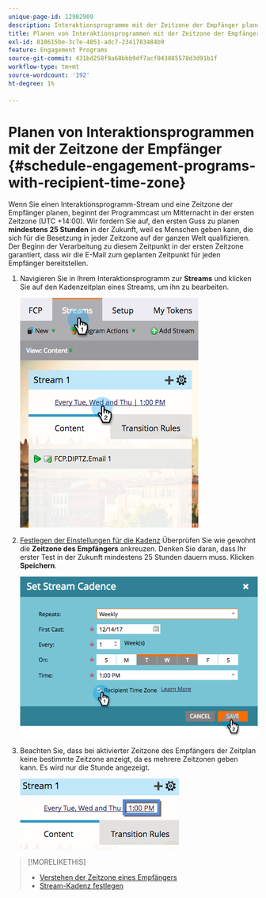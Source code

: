 ```yaml
---
unique-page-id: 12982909
description: Interaktionsprogramme mit der Zeitzone der Empfänger planen - Marketo-Dokumente - Produktdokumentation
title: Planen von Interaktionsprogrammen mit der Zeitzone der Empfänger
exl-id: 818615be-3c7e-4051-adc7-2341783484b9
feature: Engagement Programs
source-git-commit: 431bd258f9a68bbb9df7acf043085578d3d91b1f
workflow-type: tm+mt
source-wordcount: '192'
ht-degree: 1%

---
```


# Planen von Interaktionsprogrammen mit der Zeitzone der Empfänger {#schedule-engagement-programs-with-recipient-time-zone}

Wenn Sie einen Interaktionsprogramm-Stream und eine Zeitzone der Empfänger planen, beginnt der Programmcast um Mitternacht in der ersten Zeitzone (UTC +14:00). Wir fordern Sie auf, den ersten Guss zu planen **mindestens 25 Stunden** in der Zukunft, weil es Menschen geben kann, die sich für die Besetzung in jeder Zeitzone auf der ganzen Welt qualifizieren. Der Beginn der Verarbeitung zu diesem Zeitpunkt in der ersten Zeitzone garantiert, dass wir die E-Mail zum geplanten Zeitpunkt für jeden Empfänger bereitstellen.

1. Navigieren Sie in Ihrem Interaktionsprogramm zur **Streams** und klicken Sie auf den Kadenzeitplan eines Streams, um ihn zu bearbeiten.

   ![](assets/image2017-12-5-13-3a36-3a21.png)

1. [Festlegen der Einstellungen für die Kadenz](/help/marketo/product-docs/email-marketing/drip-nurturing/engagement-program-streams/set-stream-cadence.md) Überprüfen Sie wie gewohnt die **Zeitzone des Empfängers** ankreuzen. Denken Sie daran, dass Ihr erster Test in der Zukunft mindestens 25 Stunden dauern muss. Klicken **Speichern**.

   ![](assets/image2017-12-5-13-3a50-3a32.png)

1. Beachten Sie, dass bei aktivierter Zeitzone des Empfängers der Zeitplan keine bestimmte Zeitzone anzeigt, da es mehrere Zeitzonen geben kann. Es wird nur die Stunde angezeigt.

   ![](assets/image2017-12-5-13-3a56-3a21.png)

>[!MORELIKETHIS]
>
>* [Verstehen der Zeitzone eines Empfängers](/help/marketo/product-docs/email-marketing/email-programs/email-program-actions/scheduling-with-recipient-time-zone/understanding-recipient-time-zone.md)
>* [Stream-Kadenz festlegen](/help/marketo/product-docs/email-marketing/drip-nurturing/engagement-program-streams/set-stream-cadence.md)

